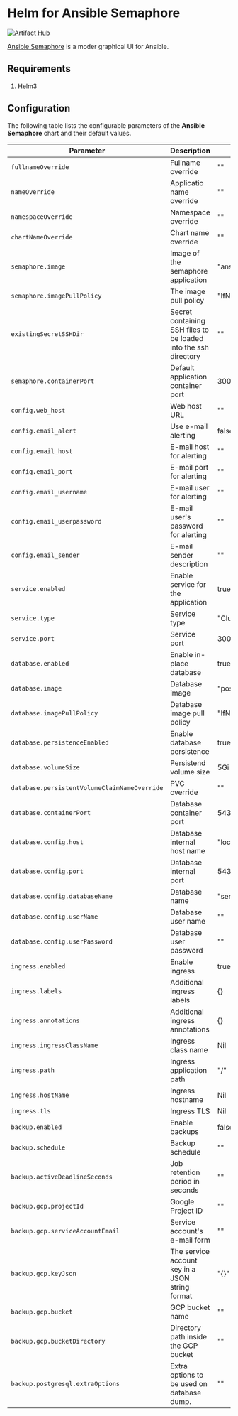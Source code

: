 # Helm for Ansible Semaphore
[![Artifact Hub](https://img.shields.io/endpoint?url=https://artifacthub.io/badge/repository/semaphore)](https://artifacthub.io/packages/search?repo=semaphore)

[Ansible Semaphore](https://ansible-semaphore.com/) is a moder graphical UI for Ansible.


## Requirements
1. Helm3


## Configuration

The following table lists the configurable parameters of the **Ansible Semaphore** chart and their default values.

| Parameter                             | Description                                   | Default                                                    |
| -------------------------------       | -------------------------------               | ---------------------------------------------------------- |
| `fullnameOverride`                    | Fullname override                             | ""                                           |
| `nameOverride`                        | Applicatio name override                      | ""                                           |
| `namespaceOverride`                   | Namespace override                            | ""                                           |
| `chartNameOverride`                   | Chart name override                           | ""                                           |
| `semaphore.image`                     | Image of the semaphore application            | "ansiblesemaphore/semaphore:v2.8.22" |
| `semaphore.imagePullPolicy`           | The image pull policy                         | "IfNotPresent" |
| `existingSecretSSHDir`                | Secret containing SSH files to be loaded into the ssh directory                         | "" |
| `semaphore.containerPort`             | Default application container port            | 3000 |
| `config.web_host`                     | Web host URL                                  | "" |
| `config.email_alert`                  | Use e-mail alerting                           | false |
| `config.email_host`                   | E-mail host for alerting                      | "" |
| `config.email_port`                   | E-mail port for alerting                      | "" |
| `config.email_username`               | E-mail user for alerting                      | "" |
| `config.email_userpassword`           | E-mail user's password for alerting           | "" |
| `config.email_sender`                 | E-mail sender description                     | "" |
| `service.enabled`                     | Enable service for the application            | true |
| `service.type`                        | Service type                                  | "ClusterIP" |
| `service.port`                        | Service port                                  | 3000 |
| `database.enabled`                    | Enable in-place database                      | true |
| `database.image`                      | Database image                                | "postgres:14-alpine" |
| `database.imagePullPolicy`            | Database image pull policy                    | "IfNotPresent" |
| `database.persistenceEnabled`         | Enable database persistence                   | true |
| `database.volumeSize`                 | Persistend volume size                        | 5Gi |
| `database.persistentVolumeClaimNameOverride`  | PVC override                          | "" |
| `database.containerPort`              | Database container port                       | 5432 |
| `database.config.host`                | Database internal host name                   | "localhost" |
| `database.config.port`                | Database internal port                        | 5432 |
| `database.config.databaseName`        | Database name                                 | "semaphore" |
| `database.config.userName`            | Database user name                            | "" |
| `database.config.userPassword`        | Database user password                        | "" |
| `ingress.enabled`                     | Enable ingress                                | true |
| `ingress.labels`                      | Additional ingress labels                     | {} |
| `ingress.annotations`                 | Additional ingress annotations                | {} |
| `ingress.ingressClassName`            | Ingress class name                            | Nil |
| `ingress.path`                        | Ingress application path                      | "/" |
| `ingress.hostName`                    | Ingress hostname                              | Nil |
| `ingress.tls`                         | Ingress TLS                                   | Nil |
| `backup.enabled`                      | Enable backups                                | false |
| `backup.schedule`                     | Backup schedule                               | "" |
| `backup.activeDeadlineSeconds`        | Job retention period in seconds               | "" |
| `backup.gcp.projectId`                | Google Project ID                             | "" |
| `backup.gcp.serviceAccountEmail`      | Service account's e-mail form                 | "" |
| `backup.gcp.keyJson`                  | The service account key in a JSON string format  | "{}" |
| `backup.gcp.bucket`                   | GCP bucket name                               | "" |
| `backup.gcp.bucketDirectory`          | Directory path inside the GCP bucket          | "" |
| `backup.postgresql.extraOptions`      | Extra options to be used on database dump.    | "" |

